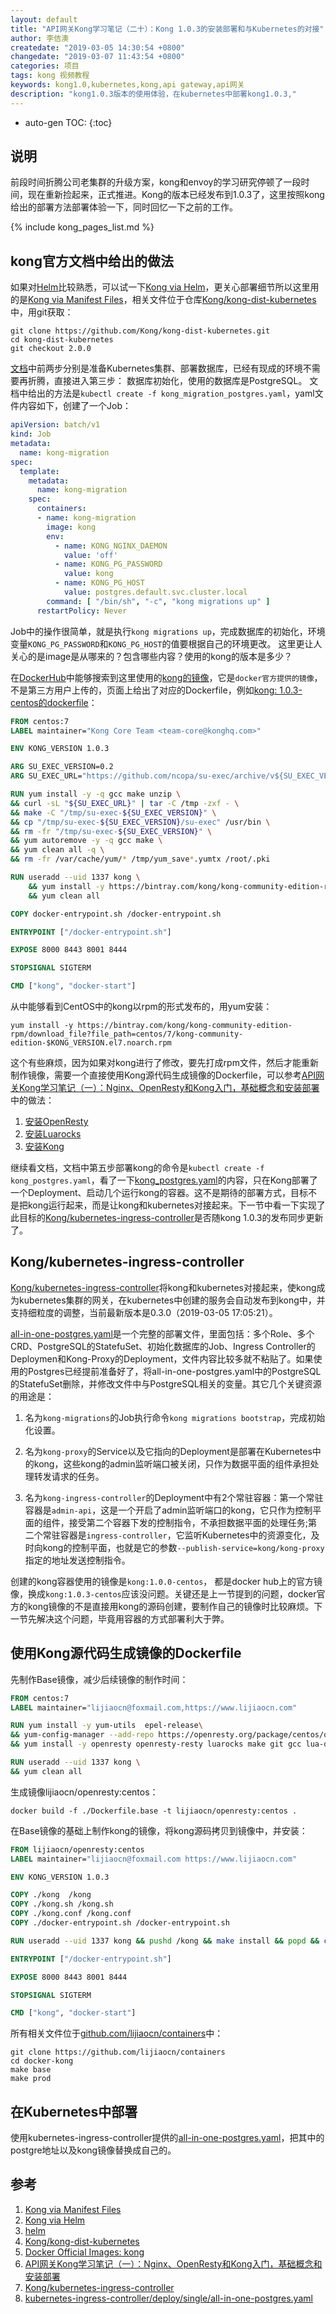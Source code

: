 ```yaml
---
layout: default
title: "API网关Kong学习笔记（二十）：Kong 1.0.3的安装部署和与Kubernetes的对接"
author: 李佶澳
createdate: "2019-03-05 14:30:54 +0800"
changedate: "2019-03-07 11:43:54 +0800"
categories: 项目
tags: kong 视频教程
keywords: kong1.0,kubernetes,kong,api gateway,api网关
description: "kong1.0.3版本的使用体验，在kubernetes中部署kong1.0.3,"
---
```


* auto-gen TOC:
{:toc}

## 说明

前段时间折腾公司老集群的升级方案，kong和envoy的学习研究停顿了一段时间，现在重新捡起来，正式推进。Kong的版本已经发布到1.0.3了，这里按照kong给出的部署方法部署体验一下，同时回忆一下之前的工作。

{% include kong_pages_list.md %}

## kong官方文档中给出的做法

如果对[Helm][3]比较熟悉，可以试一下[Kong via Helm][2]，更关心部署细节所以这里用的是[Kong via Manifest Files][1]，相关文件位于仓库[Kong/kong-dist-kubernetes][4]中，用git获取：

	git clone https://github.com/Kong/kong-dist-kubernetes.git
	cd kong-dist-kubernetes
	git checkout 2.0.0

[文档][1]中前两步分别是准备Kubernetes集群、部署数据库，已经有现成的环境不需要再折腾，直接进入第三步： 数据库初始化，使用的数据库是PostgreSQL。
文档中给出的方法是`kubectl create -f kong_migration_postgres.yaml`，yaml文件内容如下，创建了一个Job：

```yaml
apiVersion: batch/v1
kind: Job
metadata:
  name: kong-migration
spec:
  template:
    metadata:
      name: kong-migration
    spec:
      containers:
      - name: kong-migration
        image: kong
        env:
          - name: KONG_NGINX_DAEMON
            value: 'off'
          - name: KONG_PG_PASSWORD
            value: kong
          - name: KONG_PG_HOST
            value: postgres.default.svc.cluster.local
        command: [ "/bin/sh", "-c", "kong migrations up" ]
      restartPolicy: Never
```

Job中的操作很简单，就是执行`kong migrations up`，完成数据库的初始化，环境变量`KONG_PG_PASSWORD`和`KONG_PG_HOST`的值要根据自己的环境更改。
这里更让人关心的是image是从哪来的？包含哪些内容？使用的kong的版本是多少？

在[DockerHub](https://hub.docker.com)中能够搜索到这里使用的[kong的镜像][5]，它是`docker官方提供的镜像`，不是第三方用户上传的，页面上给出了对应的Dockerfile，例如[kong: 1.0.3-centos的dockerfile](https://github.com/Kong/docker-kong/blob/61ca745bf9ae97af6d950dace81680a855b96a45/centos/Dockerfile)：

```dockerfile
FROM centos:7
LABEL maintainer="Kong Core Team <team-core@konghq.com>"

ENV KONG_VERSION 1.0.3

ARG SU_EXEC_VERSION=0.2
ARG SU_EXEC_URL="https://github.com/ncopa/su-exec/archive/v${SU_EXEC_VERSION}.tar.gz"

RUN yum install -y -q gcc make unzip \
&& curl -sL "${SU_EXEC_URL}" | tar -C /tmp -zxf - \
&& make -C "/tmp/su-exec-${SU_EXEC_VERSION}" \
&& cp "/tmp/su-exec-${SU_EXEC_VERSION}/su-exec" /usr/bin \
&& rm -fr "/tmp/su-exec-${SU_EXEC_VERSION}" \
&& yum autoremove -y -q gcc make \
&& yum clean all -q \
&& rm -fr /var/cache/yum/* /tmp/yum_save*.yumtx /root/.pki

RUN useradd --uid 1337 kong \
    && yum install -y https://bintray.com/kong/kong-community-edition-rpm/download_file?file_path=centos/7/kong-community-edition-$KONG_VERSION.el7.noarch.rpm \
    && yum clean all

COPY docker-entrypoint.sh /docker-entrypoint.sh

ENTRYPOINT ["/docker-entrypoint.sh"]

EXPOSE 8000 8443 8001 8444

STOPSIGNAL SIGTERM

CMD ["kong", "docker-start"]
```

从中能够看到CentOS中的kong以rpm的形式发布的，用yum安装：

	yum install -y https://bintray.com/kong/kong-community-edition-rpm/download_file?file_path=centos/7/kong-community-edition-$KONG_VERSION.el7.noarch.rpm 

这个有些麻烦，因为如果对kong进行了修改，要先打成rpm文件，然后才能重新制作镜像，需要一个直接使用Kong源代码生成镜像的Dockerfile，可以参考[API网关Kong学习笔记（一）：Nginx、OpenResty和Kong入门，基础概念和安装部署][6]中的做法：

1. [安装OpenResty](https://www.lijiaocn.com/%E9%A1%B9%E7%9B%AE/2018/09/29/nginx-openresty-kong.html#openresty%E5%AE%89%E8%A3%85)
2. [安装Luarocks](https://www.lijiaocn.com/%E9%A1%B9%E7%9B%AE/2018/09/29/nginx-openresty-kong.html#%E5%87%86%E5%A4%87openresty%E5%92%8Cluarocks)
3. [安装Kong](https://www.lijiaocn.com/%E9%A1%B9%E7%9B%AE/2018/09/29/nginx-openresty-kong.html#%E4%B8%8B%E8%BD%BDkong%E6%BA%90%E7%A0%81%E7%BC%96%E8%AF%91%E5%AE%89%E8%A3%85)

继续看文档，文档中第五步部署kong的命令是`kubectl create -f kong_postgres.yaml`，看了一下[kong_postgres.yaml](https://github.com/Kong/kong-dist-kubernetes/blob/master/kong_postgres.yaml)的内容，只在Kong部署了一个Deployment、启动几个运行kong的容器。这不是期待的部署方式，目标不是把kong运行起来，而是让kong和kubernetes对接起来。下一节中看一下实现了此目标的[Kong/kubernetes-ingress-controller][7]是否随kong 1.0.3的发布同步更新了。

## Kong/kubernetes-ingress-controller

[Kong/kubernetes-ingress-controller][7]将kong和kubernetes对接起来，使kong成为kubernetes集群的网关，在kubernetes中创建的服务会自动发布到kong中，并支持细粒度的调整，当前最新版本是0.3.0（2019-03-05 17:05:21）。

[all-in-one-postgres.yaml][8]是一个完整的部署文件，里面包括：多个Role、多个CRD、PostgreSQL的StatefuSet、初始化数据库的Job、Ingress Controller的Deploymen和Kong-Proxy的Deployment，文件内容比较多就不粘贴了。如果使用的Postgres已经提前准备好了，将all-in-one-postgres.yaml中的PostgreSQL的StatefuSet删除，并修改文件中与PostgreSQL相关的变量。其它几个关键资源的用途是：

1. 名为`kong-migrations`的Job执行命令`kong migrations bootstrap`，完成初始化设置。

2. 名为`kong-proxy`的Service以及它指向的Deployment是部署在Kubernetes中的kong，这些kong的admin监听端口被关闭，只作为数据平面的组件承担处理转发请求的任务。

3. 名为`kong-ingress-controller`的Deployment中有2个常驻容器：第一个常驻容器是`admin-api`，这是一个开启了admin监听端口的kong，它只作为控制平面的组件，接受第二个容器下发的控制指令，不承担数据平面的处理任务;第二个常驻容器是`ingress-controller`，它监听Kubernetes中的资源变化，及时向kong的控制平面，也就是它的参数`--publish-service=kong/kong-proxy`指定的地址发送控制指令。

创建的kong容器使用的镜像是`kong:1.0.0-centos`， 都是docker hub上的官方镜像，换成`kong:1.0.3-centos`应该没问题。关键还是上一节提到的问题，docker官方的kong镜像的不是直接用kong的源码创建，要制作自己的镜像时比较麻烦。下一节先解决这个问题，毕竟用容器的方式部署利大于弊。

## 使用Kong源代码生成镜像的Dockerfile

先制作Base镜像，减少后续镜像的制作时间：

```dockerfile
FROM centos:7
LABEL maintainer="lijiaocn@foxmail.com,https://www.lijiaocn.com"

RUN yum install -y yum-utils  epel-release\
&& yum-config-manager --add-repo https://openresty.org/package/centos/openresty.repo \
&& yum install -y openresty openresty-resty luarocks make git gcc lua-devel openssl-devel m4

RUN useradd --uid 1337 kong \
&& yum clean all
```

生成镜像lijiaocn/openresty:centos：

```
docker build -f ./Dockerfile.base -t lijiaocn/openresty:centos .
```

在Base镜像的基础上制作kong的镜像，将kong源码拷贝到镜像中，并安装：

```dockerfile
FROM lijiaocn/openresty:centos
LABEL maintainer="lijiaocn@foxmail.com https://www.lijiaocn.com"

ENV KONG_VERSION 1.0.3

COPY ./kong  /kong
COPY ./kong.sh /kong.sh
COPY ./kong.conf /kong.conf
COPY ./docker-entrypoint.sh /docker-entrypoint.sh

RUN useradd --uid 1337 kong && pushd /kong && make install && popd && chmod +x /kong.sh && ln -s  /kong.sh /usr/bin/kong

ENTRYPOINT ["/docker-entrypoint.sh"]

EXPOSE 8000 8443 8001 8444

STOPSIGNAL SIGTERM

CMD ["kong", "docker-start"]
```

所有相关文件位于[github.com/lijiaocn/containers](https://github.com/lijiaocn/containers/tree/master/docker-kong)中：

```
git clone https://github.com/lijiaocn/containers
cd docker-kong
make base
make prod
```

## 在Kubernetes中部署

使用kubernetes-ingress-controller提供的[all-in-one-postgres.yaml][8]，把其中的postgre地址以及kong镜像替换成自己的。


## 参考

1. [Kong via Manifest Files][1]
2. [Kong via Helm][2]
3. [helm][3]
4. [Kong/kong-dist-kubernetes][4]
5. [Docker Official Images: kong][5]
6. [API网关Kong学习笔记（一）：Nginx、OpenResty和Kong入门，基础概念和安装部署][6]
7. [Kong/kubernetes-ingress-controller][7]
8. [kubernetes-ingress-controller/deploy/single/all-in-one-postgres.yaml][8]

[1]: https://docs.konghq.com/install/kubernetes/ "Kong via Manifest Files"
[2]: https://hub.kubeapps.com/charts/stable/kong "Kong via Helm "
[3]: https://github.com/helm/helm "helm"
[4]: https://github.com/Kong/kong-dist-kubernetes/ "Kong/kong-dist-kubernetes"
[5]: https://hub.docker.com/_/kong "Docker Official Images: kong"
[6]: https://www.lijiaocn.com/%E9%A1%B9%E7%9B%AE/2018/09/29/nginx-openresty-kong.html "API网关Kong学习笔记（一）：Nginx、OpenResty和Kong入门，基础概念和安装部署"
[7]: https://github.com/Kong/kubernetes-ingress-controller "Kong/kubernetes-ingress-controller"
[8]: https://github.com/Kong/kubernetes-ingress-controller/blob/0.3.0/deploy/single/all-in-one-postgres.yaml "kubernetes-ingress-controller/deploy/single/all-in-one-postgres.yaml"
